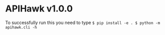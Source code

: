 # APIHawk v1.0.0

To successfully run this you need to type
`
$ pip install -e .
$ python -m apihawk.cli -h
`